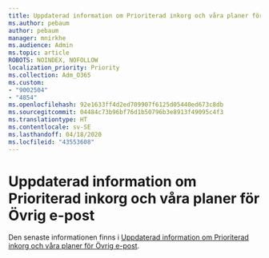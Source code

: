 ```yaml
---
title: Uppdaterad information om Prioriterad inkorg och våra planer för Övrig e-post
ms.author: pebaum
author: pebaum
manager: mnirkhe
ms.audience: Admin
ms.topic: article
ROBOTS: NOINDEX, NOFOLLOW
localization_priority: Priority
ms.collection: Adm_O365
ms.custom:
- "9002504"
- "4854"
ms.openlocfilehash: 92e1633ff4d2ed709907f6125d05440ed673c8db
ms.sourcegitcommit: 04484c73b96bf76d1b50796b3e8913f49095c4f3
ms.translationtype: HT
ms.contentlocale: sv-SE
ms.lasthandoff: 04/18/2020
ms.locfileid: "43553608"
---
```

# <a name="update-on-focused-inbox-and-our-plans-for-clutter"></a>Uppdaterad information om Prioriterad inkorg och våra planer för Övrig e-post

Den senaste informationen finns i [Uppdaterad information om Prioriterad inkorg och våra planer för Övrig e-post](https://techcommunity.microsoft.com/t5/outlook-blog/update-on-focused-inbox-and-our-plans-for-clutter/ba-p/136448).
